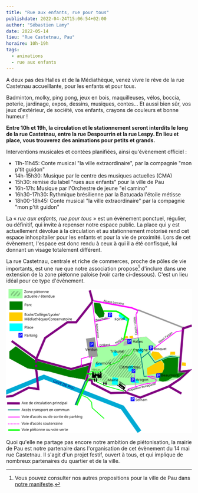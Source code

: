 ```yaml
---
title: "Rue aux enfants, rue pour tous"
publishdate: 2022-04-24T15:06:54+02:00
author: "Sébastien Lamy"
date: 2022-05-14
lieu: "Rue Castetnau, Pau"
horaire: 10h-19h
tags:
  - animations
  - rue aux enfants
---
```


A deux pas des Halles et de la Médiathèque, venez vivre le rêve de la rue Castetnau accueillante, pour les enfants et pour tous.

<!--more-->

Badminton, molky, ping pong, jeux en bois, maquilleuses, vélos, boccia, poterie, jardinage, expos, dessins, musiques, contes...
Et aussi bien sûr, vos jeux d'extérieur, de société, vos enfants, crayons de couleurs et bonne humeur !

**Entre 10h et 19h, la circulation et le stationnement seront interdits le long de la rue Castetnau, entre la rue Despourrin et la rue Lespy. En lieu et place, vous trouverez des animations pour petits et grands.**


Interventions musicales et contées planifiées, ainsi qu'évènement officiel :
* 11h-11h45: Conte musical "la ville extraordinaire", par la compagnie "mon p'tit guidon"
* 14h-15h30: Musique par le centre des musiques actuelles (CMA)
* 15h30: remise du label "rues aux enfants" pour la ville de Pau
* 16h-17h: Musique par l'Orchestre de jeune "el camino"
* 16h30-17h30: Rythmique brésilienne par la Batucada l'étoile métisse
* 18h00-18h45: Conte musical "la ville extraordinaire" par la compagnie "mon p'tit guidon"

La « _rue aux enfants, rue pour tous_ » est un évènement ponctuel, régulier, ou définitif, qui invite à repenser notre espace public. La place qui y est actuellement dévolue à la circulation et au stationnement motorisé rend cet espace inhospitalier pour les enfants et pour la vie de proximité. Lors de cet évènement, l'espace est donc rendu à ceux à qui il a été confisqué, lui donnant un visage totalement différent.

La rue Castetnau, centrale et riche de commerces, proche de pôles de vie importants, est une rue que notre association propose[^1] d'inclure dans une extension de la zone piétonne paloise (voir carte ci-dessous). C'est un lieu idéal pour ce type d'évènement.


![carte de la zone piétonne étendue de Pau](zone-pietonne-etendue-pau.svg)


Quoi qu'elle ne partage pas encore notre ambition de piétonisation, la mairie de Pau est notre partenaire dans l'organisation de cet évènement du 14 mai rue Castetnau. Il s'agit d'un projet festif, ouvert à tous, et qui implique de nombreux partenaires du quartier et de la ville.


[^1]: Vous pouvez consulter nos autres propositions pour la ville de Pau dans [notre manifeste](https://municipales2020.parlons-velo.fr/manifeste/download/24880).
